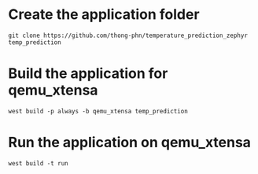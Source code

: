 # Create the application folder
```shell
git clone https://github.com/thong-phn/temperature_prediction_zephyr temp_prediction
```
# Build the application for qemu_xtensa
```shell
west build -p always -b qemu_xtensa temp_prediction
```
# Run the application on qemu_xtensa
```shell
west build -t run
```